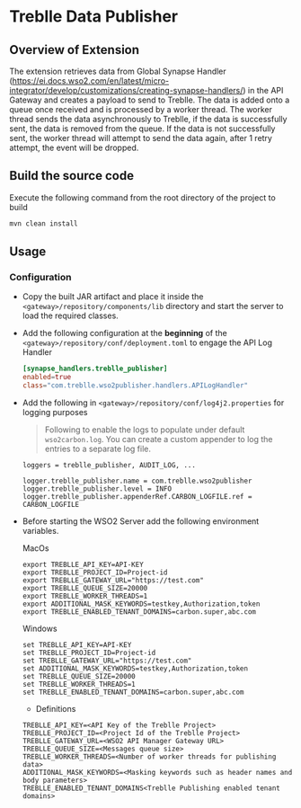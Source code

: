 # Treblle Data Publisher

## Overview of Extension

The extension retrieves data from Global Synapse Handler (https://ei.docs.wso2.com/en/latest/micro-integrator/develop/customizations/creating-synapse-handlers/) in the API Gateway  and creates a payload to send to Treblle. The data is added onto a queue once received and is processed by a worker thread. The worker thread sends the data asynchronously to Treblle, if the data is successfully sent, the data is removed from the queue. If the data is not successfully sent, the worker thread will attempt to send the data again, after 1 retry attempt, the event will be dropped.

## Build the source code

Execute the following command from the root directory of the project to build

```sh
mvn clean install
```

## Usage

### Configuration

- Copy the built JAR artifact and place it inside the `<gateway>/repository/components/lib` directory and start the server to load the required classes.
- Add the following configuration at the **beginning** of the `<gateway>/repository/conf/deployment.toml` to engage the API Log Handler

  ```toml
  [synapse_handlers.treblle_publisher]
  enabled=true
  class="com.treblle.wso2publisher.handlers.APILogHandler"
  ```


- Add the following in `<gateway>/repository/conf/log4j2.properties` for logging purposes
  
  > Following to enable the logs to populate under default `wso2carbon.log`. You can create a custom appender to log the entries to a separate log file.

  ```properties
  loggers = treblle_publisher, AUDIT_LOG, ...

  logger.treblle_publisher.name = com.treblle.wso2publisher
  logger.treblle_publisher.level = INFO
  logger.treblle_publisher.appenderRef.CARBON_LOGFILE.ref = CARBON_LOGFILE
  ```

- Before starting the WSO2 Server add the following environment variables.

  
  MacOs
  ```
  export TREBLLE_API_KEY=API-KEY
  export TREBLLE_PROJECT_ID=Project-id
  export TREBLLE_GATEWAY_URL="https://test.com" 
  export TREBLLE_QUEUE_SIZE=20000
  export TREBLLE_WORKER_THREADS=1
  export ADDITIONAL_MASK_KEYWORDS=testkey,Authorization,token
  export TREBLLE_ENABLED_TENANT_DOMAINS=carbon.super,abc.com
  ```
  Windows
  ```
  set TREBLLE_API_KEY=API-KEY
  set TREBLLE_PROJECT_ID=Project-id
  set TREBLLE_GATEWAY_URL="https://test.com" 
  set ADDITIONAL_MASK_KEYWORDS=testkey,Authorization,token
  set TREBLLE_QUEUE_SIZE=20000
  set TREBLLE_WORKER_THREADS=1
  set TREBLLE_ENABLED_TENANT_DOMAINS=carbon.super,abc.com
  ```

  - Definitions

  ```
  TREBLLE_API_KEY=<API Key of the Treblle Project>
  TREBLLE_PROJECT_ID=<Project Id of the Treblle Project>
  TREBLLE_GATEWAY_URL=<WSO2 API Manager Gateway URL> 
  TREBLLE_QUEUE_SIZE=<Messages queue size>
  TREBLLE_WORKER_THREADS=<Number of worker threads for publishing data>
  ADDITIONAL_MASK_KEYWORDS=<Masking keywords such as header names and body parameters>
  TREBLLE_ENABLED_TENANT_DOMAINS<Treblle Publishing enabled tenant domains>
  ```

